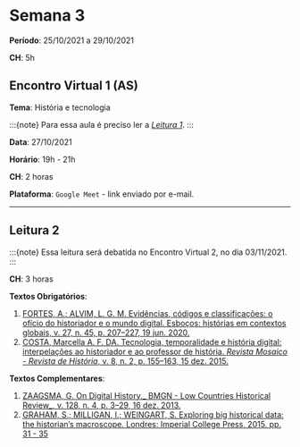 # Semana 3

**Período**: 25/10/2021 a 29/10/2021

**CH**: 5h

## Encontro Virtual 1 (AS)

**Tema**: História e tecnologia

:::{note}
Para essa aula é preciso ler a [_Leitura 1_](https://ericbrasiln.github.io/intro-historia-digital/mod1/sem2.html#leitura-1).
:::

**Data**: 27/10/2021

**Horário**: 19h - 21h

**CH**: 2 horas

**Plataforma**: `Google Meet` - link enviado por e-mail.

---

## Leitura 2

:::{note}
Essa leitura será debatida no Encontro Virtual 2, no dia 03/11/2021.
:::

**CH**: 3 horas

**Textos Obrigatórios**: 

1. [FORTES, A.; ALVIM, L. G. M. Evidências, códigos e classificações: o ofício do historiador e o mundo digital. Esboços: histórias em contextos globais, v. 27, n. 45, p. 207–227, 19 jun. 2020.](https://periodicos.ufsc.br/index.php/esbocos/article/view/2175-7976.2020.e68270)
2. [COSTA, Marcella A. F. DA. Tecnologia, temporalidade e história digital: interpelações ao historiador e ao professor de história. _Revista Mosaico - Revista de História_, v. 8, n. 2, p. 155–163, 15 dez. 2015.](http://seer.pucgoias.edu.br/index.php/mosaico/article/view/4428)

**Textos Complementares**:

1. [ZAAGSMA, G. On Digital History._ BMGN - Low Countries Historical Review_, v. 128, n. 4, p. 3–29, 16 dez. 2013.](http://www.bmgn-lchr.nl/articles/abstract/10.18352/bmgn-lchr.9344/)
2. [GRAHAM, S.; MILLIGAN, I.; WEINGART, S. Exploring big historical data: the historian’s macroscope. Londres: Imperial College Press, 2015. pp. 31 - 35](http://library.lol/main/964A7CDD13A5D60D6FDF77CF4E6241DD)
